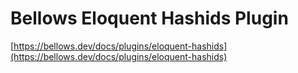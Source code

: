 # Bellows Eloquent Hashids Plugin

[https://bellows.dev/docs/plugins/eloquent-hashids](https://bellows.dev/docs/plugins/eloquent-hashids)
